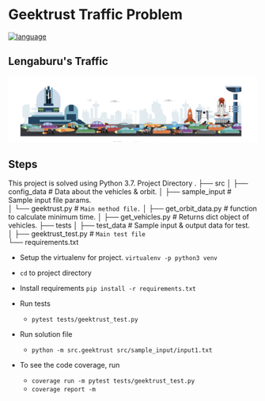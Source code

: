 # Geektrust Traffic Problem

[![language](https://img.shields.io/badge/language-python-yellowgreen)]()

## Lengaburu's Traffic
![](traffic.png)

## Steps
This project is solved using Python 3.7. 
Project Directory
.
├── src 
│   ├── config_data         # Data about the vehicles & orbit.
│   ├── sample_input        # Sample input file params.       
│   └── geektrust.py        # `Main method file.`
│   ├── get_orbit_data.py   # function to calculate minimum time.
│   ├── get_vehicles.py     # Returns dict object of vehicles. 
├── tests 
│   ├── test_data           # Sample input & output data for test.         
│   ├── geektrust_test.py   # `Main test file`              
└── requirements.txt

- Setup the virtualenv for project. `virtualenv -p python3 venv`
- `cd` to project directory
- Install requirements `pip install -r requirements.txt`
- Run tests
    - `pytest tests/geektrust_test.py`
- Run solution file
    - `python -m src.geektrust src/sample_input/input1.txt`

- To see the code coverage, run
    - `coverage run -m pytest tests/geektrust_test.py`
    - `coverage report -m`